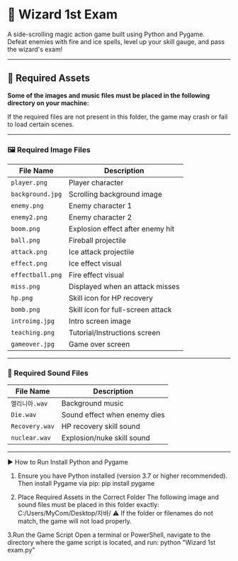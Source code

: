 # 🧙 Wizard 1st Exam

A side-scrolling magic action game built using Python and Pygame.  
Defeat enemies with fire and ice spells, level up your skill gauge, and pass the wizard's exam!

---

## 📂 Required Assets

**Some of the images and music files must be placed in the following directory on your machine:**

If the required files are not present in this folder, the game may crash or fail to load certain scenes.

---

### 🖼️ Required Image Files

| File Name          | Description                       |
|-------------------|------------------------------------|
| `player.png`       | Player character                   |
| `background.jpg`   | Scrolling background image         |
| `enemy.png`        | Enemy character 1                  |
| `enemy2.png`       | Enemy character 2                  |
| `boom.png`         | Explosion effect after enemy hit   |
| `ball.png`         | Fireball projectile                |
| `attack.png`       | Ice attack projectile              |
| `effect.png`       | Ice effect visual                  |
| `effectball.png`   | Fire effect visual                 |
| `miss.png`         | Displayed when an attack misses    |
| `hp.png`           | Skill icon for HP recovery         |
| `bomb.png`         | Skill icon for full-screen attack  |
| `introimg.jpg`     | Intro screen image                 |
| `teaching.png`     | Tutorial/Instructions screen       |
| `gameover.jpg`     | Game over screen                   |

---

### 🎵 Required Sound Files

| File Name          | Description                        |
|-------------------|-------------------------------------|
| `엘리니아.wav`     | Background music                    |
| `Die.wav`          | Sound effect when enemy dies        |
| `Recovery.wav`     | HP recovery skill sound             |
| `nuclear.wav`      | Explosion/nuke skill sound          |

---

▶️ How to Run
Install Python and Pygame

1. Ensure you have Python installed (version 3.7 or higher recommended).
  Then install Pygame via pip:
  pip install pygame

2. Place Required Assets in the Correct Folder
  The following image and sound files must be placed in this folder exactly:
  C:/Users/MyCom/Desktop/자바/
  ⚠️ If the folder or filenames do not match, the game will not load properly.

3.Run the Game Script
  Open a terminal or PowerShell, navigate to the directory where the game script is located, and run:
  python "Wizard 1st exam.py"  
